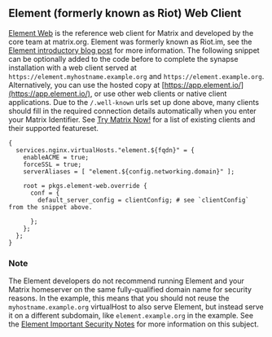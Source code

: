 ## Element (formerly known as Riot) Web Client

[Element Web](https://github.com/element-hq/element-web) is the reference web client for Matrix and developed by the core team at matrix.org. Element was formerly known as Riot.im, see the [Element introductory blog post](https://element.io/blog/welcome-to-element/) for more information. The following snippet can be optionally added to the code before to complete the synapse installation with a web client served at `https://element.myhostname.example.org` and `https://element.example.org`. Alternatively, you can use the hosted copy at [https://app.element.io/](https://app.element.io/), or use other web clients or native client applications. Due to the `/.well-known` urls set up done above, many clients should fill in the required connection details automatically when you enter your Matrix Identifier. See [Try Matrix Now!](https://matrix.org/docs/projects/try-matrix-now.html) for a list of existing clients and their supported featureset.

```programlisting
{
  services.nginx.virtualHosts."element.${fqdn}" = {
    enableACME = true;
    forceSSL = true;
    serverAliases = [ "element.${config.networking.domain}" ];

    root = pkgs.element-web.override {
      conf = {
        default_server_config = clientConfig; # see `clientConfig` from the snippet above.

      };
    };
  };
}
```

### Note

The Element developers do not recommend running Element and your Matrix homeserver on the same fully-qualified domain name for security reasons. In the example, this means that you should not reuse the `myhostname.example.org` virtualHost to also serve Element, but instead serve it on a different subdomain, like `element.example.org` in the example. See the [Element Important Security Notes](https://github.com/element-hq/element-web/tree/v1.10.0#important-security-notes) for more information on this subject.
